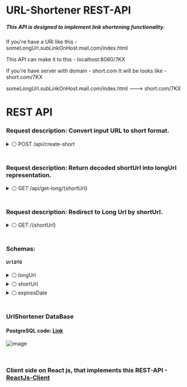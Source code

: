 # URL-Shortener REST-API

##### This API is designed to implement link shortening functionality.

If you're have a URl like this - someLongUrl.subLinkOnHost.mail.com/index.html

This API can make it to this - localhost:8080/7KX 

If you're have server with domain - short.com It will be looks like - short.com/7KX

someLongUrl.subLinkOnHost.mail.com/index.html  --->  short.com/7KX


# REST API

### Request description: Convert input URL to short format.

<details>

  <summary>⚪ POST /api/create-short</summary>
  
#### Request
  
    Request body: application/json
    Example value:
      {
        "longUrl": "yourLongURL.com"
      }
      
      
#### Response

  ###### Status code: `201`
    Description: Successfully converted!
    Media type: application/json
    Example value:
      {
        "shortUrl": "7LK"
      }
  
  ###### Status code: `400`
    Description: Bad Request!
    Media type: application/json
    Example value:
      {
        "statusCode": 400,
        "message": "We'll need a valid URL, like 'yourbrnd.co/niceurl'",
        "timestamp": 1679584728598
      }

</details>

</br>

### Request description: Return decoded shortUrl into longUrl representation.

<details>

<summary>⚪ GET /api/get-long/{shortUrl}</summary>

#### Request

    Request body: application/json
    Example value: shortUrl in PathVariable : /api/get-long/7LK
      
#### Response

  ###### Status code: `200`
    Description: Url successfully found!
    Media type: application/json
    Example value:
      {
        "longUrl": "yourLongURL.com"
      }
       
       
  ###### Status code: `404`
    Description: Url not Found!
    Media type: application/json
    Example value:
      {
        "statusCode": 404,
        "message": "This shortUrl doesn't exist or his duration was expired",
        "timestamp": 1679587416465
      }
        
</details>

</details>

</br>

### Request description: Redirect to Long Url by shortUrl.

<details>

<summary>⚪ GET /{shortUrl}</summary>

#### Request

    Request body: application/json
    Example value: shortUrl in PathVariable : /7LK
      
#### Response

  ###### Status code: `302`
    Description: Url successfully found and redirected! 
                 As a result of sending this request, you will be redirected to http://yourLongUrl.com
    Media type: application/html
    Example value:
      redirect:http://yourLongUrl.com
      <html>
        ...
        ...
        ...
      <html>
       
       
  ###### Status code: `404`
    Description: Url not Found!
    Media type: application/json
    Example value:
      {
        "statusCode": 404,
        "message": "This shortUrl doesn't exist or his duration was expired",
        "timestamp": 1679587416465
      }
        
</details>

</br>

### Schemas:

#### `UrlDTO`

<details>

<summary>⚪ longUrl</summary>

        type: string
        maxLength: 2147483647
        minLength: 3

</details>

<details>

<summary>⚪ shortUrl</summary>

        type: string
        maxLength: 2147483647
        minLength: 1

</details>

<details>

<summary>⚪ expiresDate</summary>

        type: string($date-time)

</details>

</br>

### UrlShortener DataBase

#### PostgreSQL code: <a href="https://github.com/4ubov/Url-Shortener-REST-API/blob/master/src/main/resources/url_shortener_db.sql">Link</a>
![image](https://user-images.githubusercontent.com/46792640/227319259-f43cd17a-f61a-4545-a3b4-dfda5ef132f4.png)


</br>

### Client side on React js, that implements this REST-API - <a href="https://github.com/4ubov/React-Client-URl-Shortener-API">ReactJs-Client</a>
